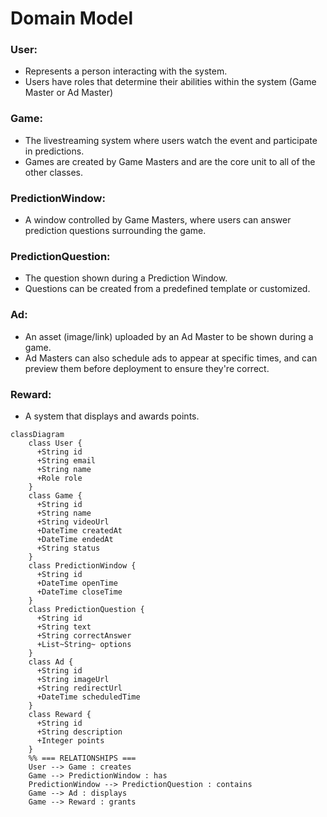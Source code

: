 # Domain Model

### **User:**
- Represents a person interacting with the system. 
- Users have roles that determine their abilities within the system (Game Master or Ad Master)

### **Game:** 
- The livestreaming system where users watch the event and participate in predictions. 
- Games are created by Game Masters and are the core unit to all of the other classes.

### **PredictionWindow:**
- A window controlled by Game Masters, where users can answer prediction questions surrounding the game.

### **PredictionQuestion:**
- The question shown during a Prediction Window. 
- Questions can be created from a predefined template or customized.

### **Ad:**
- An asset (image/link) uploaded by an Ad Master to be shown during a game. 
- Ad Masters can also schedule ads to appear at specific times, and can preview them before deployment to ensure they're correct.

### **Reward:**
- A system that displays and awards points.

```mermaid
classDiagram
    class User {
      +String id
      +String email
      +String name
      +Role role
    }
    class Game {
      +String id
      +String name
      +String videoUrl
      +DateTime createdAt
      +DateTime endedAt
      +String status
    }
    class PredictionWindow {
      +String id
      +DateTime openTime
      +DateTime closeTime
    }
    class PredictionQuestion {
      +String id
      +String text
      +String correctAnswer
      +List~String~ options
    }
    class Ad {
      +String id
      +String imageUrl
      +String redirectUrl
      +DateTime scheduledTime
    }
    class Reward {
      +String id
      +String description
      +Integer points
    }
    %% === RELATIONSHIPS ===
    User --> Game : creates
    Game --> PredictionWindow : has
    PredictionWindow --> PredictionQuestion : contains
    Game --> Ad : displays
    Game --> Reward : grants





  
